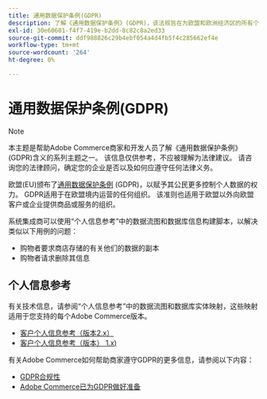 ```yaml
---
title: 通用数据保护条例(GDPR)
description: 了解《通用数据保护条例》(GDPR)，该法规旨在为欧盟和欧洲经济区的所有个人规范数据保护与隐私。
exl-id: 30e60601-f4f7-419e-b2dd-8c82c8a2ed33
source-git-commit: ddf988826c29b4ebf054a4d4fb5f4c285662ef4e
workflow-type: tm+mt
source-wordcount: '264'
ht-degree: 0%

---
```


# 通用数据保护条例(GDPR)

>[!NOTE]
>
>本主题是帮助Adobe Commerce商家和开发人员了解《通用数据保护条例》(GDPR)含义的系列主题之一。 该信息仅供参考，不应被理解为法律建议。 请咨询您的法律顾问，确定您的企业是否以及如何应遵守任何法律义务。

欧盟(EU)颁布了[通用数据保护条例](https://ec.europa.eu/info/law/law-topic/data-protection_en) (GDPR)，以赋予其公民更多控制个人数据的权力。 GDPR适用于在欧盟境内运营的任何组织。 该准则也适用于欧盟以外向欧盟客户或企业提供商品或服务的组织。

系统集成商可以使用“个人信息参考”中的数据流图和数据库信息构建脚本，以解决类似以下用例的问题：

- 购物者要求商店存储的有关他们的数据的副本
- 购物者请求删除其信息

## 个人信息参考

有关技术信息，请参阅“个人信息参考”中的数据流图和数据库实体映射，这些映射适用于您支持的每个Adobe Commerce版本。

- [客户个人信息参考（版本2.x）](data-m2.md)
- [客户个人信息参考（版本） 1.x)](data-m1.md)

有关Adobe Commerce如何帮助商家遵守GDPR的更多信息，请参阅以下内容：

- [GDPR合规性](https://experienceleague.adobe.com/docs/commerce-admin/start/compliance/privacy/compliance-gdpr.html)
- [Adobe Commerce已为GDPR做好准备](https://business.adobe.com/privacy/general-data-protection-regulation.html)
